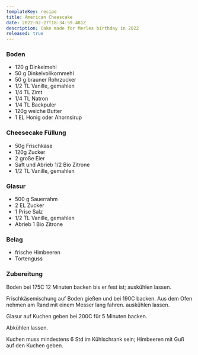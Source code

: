 ```yaml
---
templateKey: recipe
title: American Cheescake
date: 2022-02-27T18:34:59.481Z
description: Cake made for Merles birthday in 2022
released: true
---
```


<h3>Boden</h3>

<ul>
<li>120 g Dinkelmehl</li>
<li>50 g Dinkelvollkornmehl</li>
<li>50 g brauner Rohrzucker</li>
<li>1/2 TL Vanille, gemahlen</li>
<li>1/4 TL Zimt</li>
<li>1/4 TL Natron</li>
<li>1/4 TL Backpuler</li>
<li>120g weiche Butter</li>
<li>1 EL Honig oder Ahornsirup</li>
</ul>

<h3>Cheesecake Füllung</h3>

<ul>
<li>50g Frischkäse
<li>120g Zucker
<li>2 große Eier
<li>Saft und Abrieb 1/2 Bio Zitrone
<li>1/2 TL Vanille, gemahlen
</ul>

<h3>Glasur</h3>

<ul>
<li>500 g Sauerrahm
<li>2 EL Zucker
<li>1 Prise Salz
<li>1/2 TL Vanille, gemahlen
<li>Abrieb 1 Bio Zitrone
</ul>

<h3>Belag</h3>

<ul>
<li>frische Himbeeren
<li>Tortenguss
</ul>

<h3>Zubereitung</h3>

<p>

Boden bei 175C 12 Minuten backen bis er fest ist; auskühlen lassen.

Frischkäsemischung auf Boden gießen und bei 190C backen. Aus dem Ofen nehmen am Rand mit einem Messer lang fahren. auskühlen lassen.

Glasur auf Kuchen geben bei 200C für 5 Minuten backen.

Abkühlen lassen.

Kuchen muss mindestens 6 Std im Kühlschrank sein; Himbeeren mit Guß auf den Kuchen geben.
</p>

<!--EndFragment-->